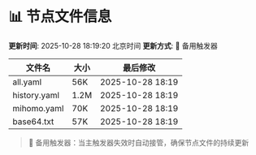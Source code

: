 # 📊 节点文件信息

**更新时间**: 2025-10-28 18:19:20 北京时间
**更新方式**: 🔄 备用触发器

| 文件名 | 大小 | 最后修改 |
|--------|------|----------|
| all.yaml | 56K | 2025-10-28 18:19 |
| history.yaml | 1.2M | 2025-10-28 18:19 |
| mihomo.yaml | 70K | 2025-10-28 18:19 |
| base64.txt | 57K | 2025-10-28 18:19 |

> 🔄 备用触发器：当主触发器失效时自动接管，确保节点文件的持续更新

